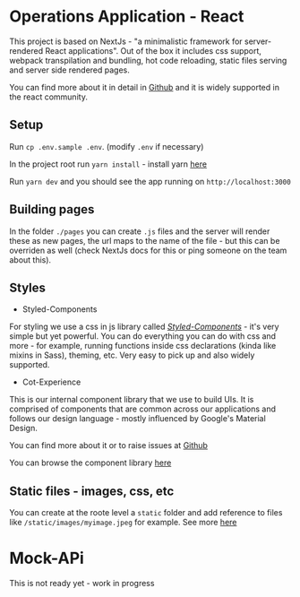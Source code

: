 # Operations Application - React

This project is based on NextJs - "a minimalistic framework for server-rendered React applications". Out of the box it includes css support, webpack transpilation and bundling, hot code reloading, static files serving and server side rendered pages.

You can find more about it in detail in [Github](https://github.com/zeit/next.js/) and it is widely supported in the react community.

## Setup

Run `cp .env.sample .env`. (modify `.env` if necessary)

In the project root run `yarn install` - install yarn [here](https://yarnpkg.com/en/)

Run `yarn dev` and you should see the app running on `http://localhost:3000`

## Building pages

In the folder `./pages` you can create `.js` files and the server will render these as new pages, the url maps to the name of the file - but this can be overriden as well (check NextJs docs for this or ping someone on the team about this).

## Styles

- Styled-Components

For styling we use a css in js library called [_Styled-Components_](https://www.styled-components.com/) - it's very simple but yet powerful. You can do everything you can do with css and more - for example, running functions inside css declarations (kinda like mixins in Sass), theming, etc. Very easy to pick up and also widely supported.

- Cot-Experience

This is our internal component library that we use to build UIs. It is comprised of components that are common across our applications and follows our design language - mostly influenced by Google's Material Design.

You can find more about it or to raise issues at [Github](https://github.com/CapitalOnTap/COTE)

You can browse the component library [here](https://pedantic-allen-53a8aa.netlify.com/)

## Static files - images, css, etc

You can create at the roote level a `static` folder and add reference to files like `/static/images/myimage.jpeg` for example. See more [here](https://github.com/zeit/next.js/#static-file-serving-eg-images)

# Mock-APi

This is not ready yet - work in progress
